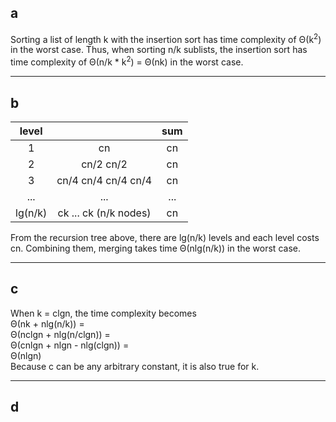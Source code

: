 ## a
Sorting a list of length k with the insertion sort has time complexity of &Theta;(k<sup>2</sup>) in the worst case. Thus, when sorting n/k sublists, the insertion sort has time complexity of &Theta;(n/k * k<sup>2</sup>) = &Theta;(nk) in the worst case.

---

## b
| level   |                       | sum |
|:-------:|:---------------------:|:---:|
| 1       | cn                    | cn  |
| 2       | cn/2 cn/2             | cn  |
| 3       | cn/4 cn/4 cn/4 cn/4   | cn  |
| ...     | ...                   | ... |
| lg(n/k) | ck ... ck (n/k nodes) | cn  |
From the recursion tree above, there are lg(n/k) levels and each level costs cn. Combining them, merging takes time &Theta;(nlg(n/k)) in the worst case.

---

## c
When k = clgn, the time complexity becomes  
&Theta;(nk + nlg(n/k)) =  
&Theta;(nclgn + nlg(n/clgn)) =  
&Theta;(cnlgn + nlgn - nlg(clgn)) =  
&Theta;(nlgn)  
Because c can be any arbitrary constant, it is also true for k.

---

## d
